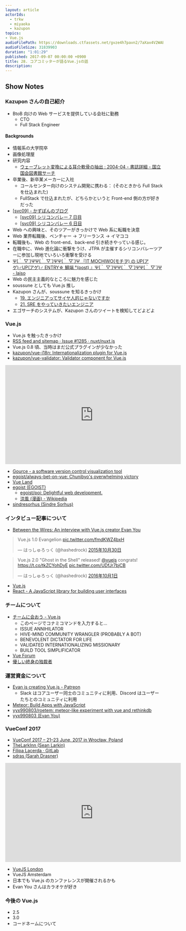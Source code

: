```yaml
---
layout: article
actorIds:
  - trkw
  - miyaoka
  - kazupon
topics:
- Vue.js
audioFilePath: https://downloads.ctfassets.net/gvze4h7pavn2/7aXax4V2WAEsie6mOWWGw0/1df828b9df8aafae502d8e91c0e43bdf/28.mp3
audioFileSize: 31839903
duration: "1:01:29"
published: 2017-09-07 00:00:00 +0900
title: 28. コアコミッターが語るVue.jsの話
description:
---
```


## Show Notes

### Kazupon さんの自己紹介

* BtoB 向けの Web サービスを提供している会社に勤務
  * CTO
  * Full Stack Engineer

#### Backgrounds

* 情報系の大学院卒
* 画像処理屋
* 研究内容
  * [ウェーブレット変換による耳介軟骨の抽出 : 2004-04 - 書誌詳細 - 国立国会図書館サーチ](http://iss.ndl.go.jp/books/R000000004-I7018875-00)
* 卒業後、新卒某メーカーに入社
  * コールセンター向けのシステム開発に携わる： (そのときから Full Stack を仕込まれた)
  * FullStack で仕込まれたが、どちらかというと Front-end 側の方が好きだった
* [[svc09] - かずぽんのブログ](http://d.hatena.ne.jp/kazu_pon/searchdiary?word=%2A%5Bsvc09%5D)
  * [[svc09] シリコンバレー 7 日目](http://d.hatena.ne.jp/kazu_pon/20090325)
  * [[svc09] シリコンバレー 6 日目](http://d.hatena.ne.jp/kazu_pon/20090324)
* Web への興味と、そのツアーがきっかけで Web 系に転職を決意
* Web 業界転職後、ベンチャー → フリーランス → イマココ
* 転職後も、Web の front-end、back-end 引き続きやっている感じ。
* 在職中に、Web 進化論に衝撃をうけ、JTPA が主催するシリコンバレーツアーに参加し現地でいろいろ衝撃を受ける
* [Ψ(｀ ▽´)ΨΨ(｀ ▽´)ΨΨ(｀ ▽´)Ψ 『IT MOCHIWO(モチヲ) の UP(アゲ)♂UP(アゲ)♂ ENTRY☆ 鯖端 °(post) 』Ψ(｀ ▽´)ΨΨ(｀ ▽´)ΨΨ(｀ ▽´)Ψ - laiso](http://blog.lai.so/entry/20070108/p1)
* Web の民主主義的なところに魅力を感じた
* soussune としても Vue.js 推し
* Kazupon さんが、soussune を知るきっかけ
  * [19. エンジニアってサイヤ人的じゃないですか](https://soussune.com/episode/19)
  * [21. SRE をやっていきたいエンジニア](https://soussune.com/episode/21)
* エゴサーチのシステムが、Kazupon さんのツイートを検知してどよどよ

### Vue.js

* Vue.js を触ったきっかけ
* [RSS feed and sitemap · Issue #1285 · nuxt/nuxt.js](https://github.com/nuxt/nuxt.js/issues/1285)
* Vue.js 0.8 頃、当時はまだ公式プラグインが少なかった
* [kazupon/vue-i18n: Internationalization plugin for Vue.js](https://github.com/kazupon/vue-i18n)
* [kazupon/vue-validator: Validator component for Vue.js](https://github.com/kazupon/vue-validator)

<iframe width="560" height="315" src="https://www.youtube.com/embed/993X1kiisFE" frameborder="0" allowfullscreen></iframe>

* [Gource - a software version control visualization tool](http://gource.io/)
* [egoist/always-bet-on-vue: Chunibyo&#39;s overwhelming victory](https://github.com/egoist/always-bet-on-vue)
* [Vue Land](https://vue-land.js.org/)
* [egoist (EGOIST)](https://github.com/egoist)
  * [egoist/poi: Delightful web development.](https://github.com/egoist/poi)
  * [涼風 (漫画) - Wikipedia](<https://ja.wikipedia.org/wiki/%E6%B6%BC%E9%A2%A8_(%E6%BC%AB%E7%94%BB)>)
* [sindresorhus (Sindre Sorhus)](https://github.com/sindresorhus)

### インタビュー記事について

* [Between the Wires: An interview with Vue.js creator Evan You](https://medium.freecodecamp.org/between-the-wires-an-interview-with-vue-js-creator-evan-you-e383cbf57cc4)

<blockquote class="twitter-tweet" data-lang="ja"><p lang="fr" dir="ltr">Vue.js 1.0 Evangelion <a href="https://t.co/fmdKWZ4bxH">pic.twitter.com/fmdKWZ4bxH</a></p>&mdash; はっしゅろっく (@hashedrock) <a href="https://twitter.com/hashedrock/status/660148402584326144">2015年10月30日</a></blockquote>

<blockquote class="twitter-tweet" data-lang="ja"><p lang="en" dir="ltr">Vue.js 2.0 &quot;Ghost in the Shell&quot; released! <a href="https://twitter.com/vuejs">@vuejs</a> congrats! <a href="https://t.co/tkZCYohDyE">https://t.co/tkZCYohDyE</a> <a href="https://t.co/UDfJr7bjCB">pic.twitter.com/UDfJr7bjCB</a></p>&mdash; はっしゅろっく (@hashedrock) <a href="https://twitter.com/hashedrock/status/782069763358924800">2016年10月1日</a></blockquote>

* [Vue.js](https://jp.vuejs.org/index.html)
* [React - A JavaScript library for building user interfaces](https://facebook.github.io/react/)

### チームについて

* [チームに会おう - Vue.js](https://jp.vuejs.org/v2/guide/team.html)
  * このページでコナミコマンドを入力すると…
  * ISSUE ANNIHILATOR
  * HIVE-MIND COMMUNITY WRANGLER (PROBABLY A BOT)
  * BENEVOLENT DICTATOR FOR LIFE
  * VALIDATED INTERNATIONALIZING MISSIONARY
  * BUILD TOOL SIMPLIFICATOR
* [Vue Forum](https://forum.vuejs.org/)
* [優しい終身の独裁者](https://ja.wikipedia.org/wiki/%E5%84%AA%E3%81%97%E3%81%84%E7%B5%82%E8%BA%AB%E3%81%AE%E7%8B%AC%E8%A3%81%E8%80%85)

### 運営資金について

* [Evan is creating Vue.js - Patreon](https://www.patreon.com/evanyou)
  * Slack はコアユーザー同士のコミュニティに利用、Discord はユーザーたちとのコミュニティに利用
* [Meteor: Build Apps with JavaScript](https://www.meteor.com/)
* [yyx990803/roetem: meteor-like experiment with vue and rethinkdb](https://github.com/yyx990803/roetem)
* [yyx990803 (Evan You)](https://github.com/yyx990803)

### VueConf 2017

* [VueConf 2017 – 21–23 June, 2017 in Wrocław, Poland](http://conf.vuejs.org/)
* [TheLarkInn (Sean Larkin)](https://github.com/TheLarkInn)
* [Filipa Lacerda · GitLab](https://gitlab.com/filipa)
* [sdras (Sarah Drasner)](https://github.com/sdras)

<iframe width="560" height="315" src="https://www.youtube.com/embed/gJDyhmL9O_E" frameborder="0" allowfullscreen></iframe>

* [VueJS London](http://vuejs.london/)
* VueJS Amsterdam
* 日本でも Vue.js のカンファレンスが開催されるかも
* Evan You さんはカラオケが好き

### 今後の Vue.js

* 2.5
* 3.0
* コードネームについて
